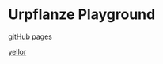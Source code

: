 # Urpflanze Playground

[gitHub pages](https://isabelvonah.github.io/urpflanze-playground/)

[yellor](https://isabelvonah.github.io/urpflanze-playground/004)
